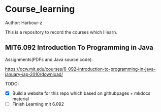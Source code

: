 # Course_learning
Author: Harbour-z

This is a repository to record the courses which I learn.

## MIT6.092 Introduction To Programming in Java
Assignments(PDFs and Java source code):

https://ocw.mit.edu/courses/6-092-introduction-to-programming-in-java-january-iap-2010/download/

TODO:

- [x] Build a website for this repo which based on githubpages + mkdocs material
- [ ] Finish Learning mit 6.092
